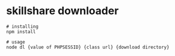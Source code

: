 # skillshare downloader

```shell
# installing
npm install

# usage
node dl {value of PHPSESSID} {class url} {download directory}
```